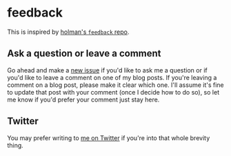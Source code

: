 # feedback
This is inspired by [holman's `feedback` repo](https://github.com/holman/feedback).  

## Ask a question or leave a comment

Go ahead and make a [new issue](https://github.com/ryan-p-randall/feedback/issues/new) if you'd like to ask me a question or if you'd like to leave a comment on one of my blog posts. If you're leaving a comment on a blog post, please make it clear which one. I'll assume it's fine to update that post with your comment (once I decide how to do so), so let me know if you'd prefer your comment just stay here.    

## Twitter  

You may prefer writing to [me on Twitter](https://twitter.com/foureyedsoul) if you're into that whole brevity thing. 
